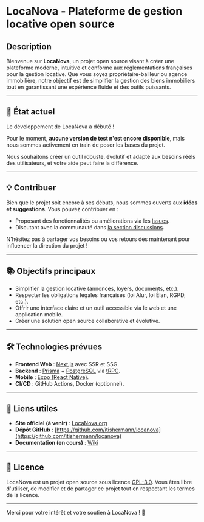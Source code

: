 # LocaNova - Plateforme de gestion locative open source

## Description
Bienvenue sur **LocaNova**, un projet open source visant à créer une plateforme moderne, intuitive et conforme aux réglementations françaises pour la gestion locative. Que vous soyez propriétaire-bailleur ou agence immobilière, notre objectif est de simplifier la gestion des biens immobiliers tout en garantissant une expérience fluide et des outils puissants.

---

## 🚀 État actuel
Le développement de LocaNova a débuté !

Pour le moment, **aucune version de test n'est encore disponible**, mais nous sommes activement en train de poser les bases du projet.

Nous souhaitons créer un outil robuste, évolutif et adapté aux besoins réels des utilisateurs, et votre aide peut faire la différence.

---

## 💡 Contribuer
Bien que le projet soit encore à ses débuts, nous sommes ouverts aux **idées et suggestions**. Vous pouvez contribuer en :

- Proposant des fonctionnalités ou améliorations via les [Issues](https://github.com/itishermann/locanova/issues).
- Discutant avec la communauté dans [la section discussions](https://github.com/itishermann/locanova/discussions).

N'hésitez pas à partager vos besoins ou vos retours dès maintenant pour influencer la direction du projet !

---

## 📚 Objectifs principaux
- Simplifier la gestion locative (annonces, loyers, documents, etc.).
- Respecter les obligations légales françaises (loi Alur, loi Élan, RGPD, etc.).
- Offrir une interface claire et un outil accessible via le web et une application mobile.
- Créer une solution open source collaborative et évolutive.

---

## 🛠️ Technologies prévues
- **Frontend Web** : [Next.js](https://nextjs.org/) avec SSR et SSG.
- **Backend** : [Prisma](https://www.prisma.io/) + [PostgreSQL](https://www.postgresql.org/) via [tRPC](https://trpc.io/).
- **Mobile** : [Expo (React Native)](https://expo.dev/).
- **CI/CD** : GitHub Actions, Docker (optionnel).

---

## 🔗 Liens utiles
- **Site officiel (à venir)** : [LocaNova.org](https://locanova.org)
- **Dépôt GitHub** : [https://github.com/itishermann/locanova](https://github.com/itishermann/locanova)
- **Documentation (en cours)** : [Wiki](https://github.com/itishermann/locanova/wiki)

---

## 📝 Licence
LocaNova est un projet open source sous licence [GPL-3.0](LICENSE). Vous êtes libre d'utiliser, de modifier et de partager ce projet tout en respectant les termes de la licence.

---

Merci pour votre intérêt et votre soutien à LocaNova ! 🌟
